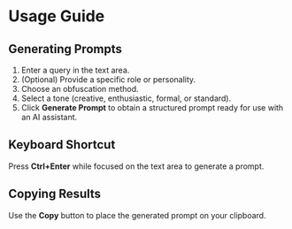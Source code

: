# Usage Guide

## Generating Prompts
1. Enter a query in the text area.
2. (Optional) Provide a specific role or personality.
3. Choose an obfuscation method.
4. Select a tone (creative, enthusiastic, formal, or standard).
5. Click **Generate Prompt** to obtain a structured prompt ready for use with an AI assistant.

## Keyboard Shortcut
Press **Ctrl+Enter** while focused on the text area to generate a prompt.

## Copying Results
Use the **Copy** button to place the generated prompt on your clipboard.
